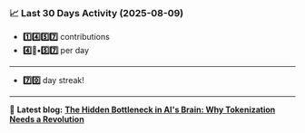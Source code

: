 <!--START_STATS-->
### 📈 Last 30 Days Activity (2025-08-09)  
- **1️⃣4️⃣5️⃣7️⃣** contributions  
- **4️⃣🎱•5️⃣7️⃣** per day
---
- **7️⃣0️⃣** day streak!
---
📝 **Latest blog:** [**The Hidden Bottleneck in AI's Brain: Why Tokenization Needs a Revolution**](https://andriak.com/blog/tokenization-revolution)
<!--END_STATS-->
